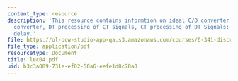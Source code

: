 ```yaml
---
content_type: resource
description: 'This resource contains informtion on ideal C/D converter, ideal D/C
  converter, DT processing of CT signals, CT processing of DT Signals: fractional
  delay.'
file: https://ol-ocw-studio-app-qa.s3.amazonaws.com/courses/6-341-discrete-time-signal-processing-fall-2005/b3c3a089731eef0250a6eefe1d8c78a0_lec04.pdf
file_type: application/pdf
resourcetype: Document
title: lec04.pdf
uid: b3c3a089-731e-ef02-50a6-eefe1d8c78a0
---
```

